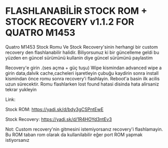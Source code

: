 # FLASHLANABİLİR STOCK ROM + STOCK RECOVERY v1.1.2 FOR QUATRO M1453

Quatro M1453 Stock Romu Ve Stock Recovery'sinin herhangi bir custom recovery den flashlanabilir halidir. Biliyorsunuz ki bir güncelleme geldi bu yüzden en güncel sürümünü kullanin diye güncel sürümünü paylastim

Recovery'e girin .(ses açma + güç tuşu) Wipe kismindan advanced wipe a girin data,dalvik cache,cacheleri işaretleyin çubuğu kaydirin sonra install kismindan önce romu sonra recovery'i flashlayin. Reboot'a basin ilk acilis uzun sürecektir. Romu flashlarken lost found hatasi disinda hata alirsaniz tekrar yukleyin

Link: 

Stock ROM: https://yadi.sk/d/bdy3gCSPntEwE

Stock Recovery: https://yadi.sk/d/1R4HOYd3ntEv3

Not: Custom recovery'nin gitmesini istemiyorsanız recovery'i flashlamayin. Bu ROM taban rom olarak da kullanilabilir eğer port ROM yapmak istiyorsanız

